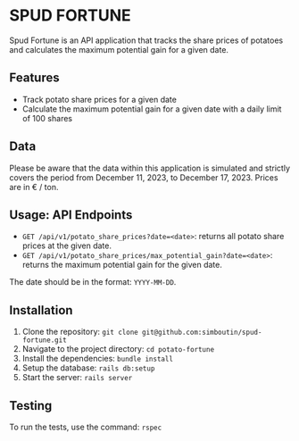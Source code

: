 # SPUD FORTUNE

Spud Fortune is an API application that tracks the share prices of potatoes and calculates the maximum potential gain for a given date.

## Features

- Track potato share prices for a given date
- Calculate the maximum potential gain for a given date with a daily limit of 100 shares

## Data

Please be aware that the data within this application is simulated and strictly covers the period from December 11, 2023, to December 17, 2023.
Prices are in € / ton.

## Usage: API Endpoints

- `GET /api/v1/potato_share_prices?date=<date>`: returns all potato share prices at the given date.
- `GET /api/v1/potato_share_prices/max_potential_gain?date=<date>`: returns the maximum potential gain for the given date.

The date should be in the format: `YYYY-MM-DD`.

## Installation

1. Clone the repository: `git clone git@github.com:simboutin/spud-fortune.git`
2. Navigate to the project directory: `cd potato-fortune`
3. Install the dependencies: `bundle install`
4. Setup the database: `rails db:setup`
5. Start the server: `rails server`

## Testing

To run the tests, use the command: `rspec`
